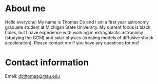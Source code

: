 # About me

Hello everyone! My name is Thomas Do and I am a first year astronomy graduate student at Michigan State University. My current focus is black holes, but I have experience with working in extragalactic astronomy (studying the CGM) and solar physics (creating models of diffusive shock acceleration). Please contact me if you have any questions for me!

# Contact information
Email: dothomas@msu.edu

